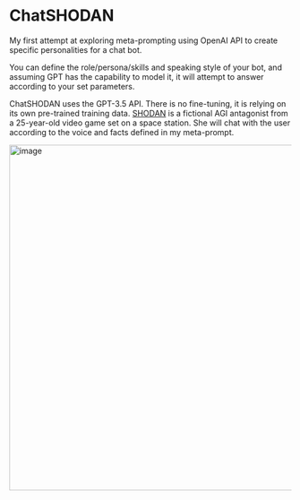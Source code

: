 # ChatSHODAN
My first attempt at exploring meta-prompting using OpenAI API to create specific personalities for a chat bot.

You can define the role/persona/skills and speaking style of your bot, and assuming GPT has the capability to model it, it will attempt to answer according to your set parameters.

ChatSHODAN uses the GPT-3.5 API. There is no fine-tuning, it is relying on its own pre-trained training data. [SHODAN](https://youtu.be/5iZMD_eCpEo) is a fictional AGI antagonist from a 25-year-old video game set on a space station. She will chat with the user according to the voice and facts defined in my meta-prompt.

<img width="617" alt="image" src="https://github.com/mkm-cdnz/ChatSHODAN/assets/141604528/b811481b-3e7b-4950-a2fe-66bd59c52099">
